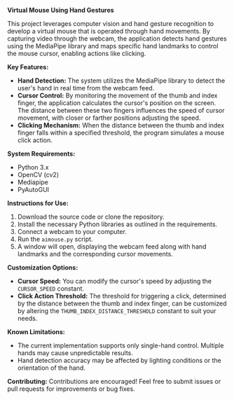 **Virtual Mouse Using Hand Gestures**

This project leverages computer vision and hand gesture recognition to develop a virtual mouse that is operated through hand movements. By capturing video through the webcam, the application detects hand gestures using the MediaPipe library and maps specific hand landmarks to control the mouse cursor, enabling actions like clicking.

**Key Features:**
- **Hand Detection:** The system utilizes the MediaPipe library to detect the user's hand in real time from the webcam feed.
- **Cursor Control:** By monitoring the movement of the thumb and index finger, the application calculates the cursor's position on the screen. The distance between these two fingers influences the speed of cursor movement, with closer or farther positions adjusting the speed.
- **Clicking Mechanism:** When the distance between the thumb and index finger falls within a specified threshold, the program simulates a mouse click action.

**System Requirements:**
- Python 3.x
- OpenCV (cv2)
- Mediapipe
- PyAutoGUI

**Instructions for Use:**
1. Download the source code or clone the repository.
2. Install the necessary Python libraries as outlined in the requirements.
3. Connect a webcam to your computer.
4. Run the `aimouse.py` script.
5. A window will open, displaying the webcam feed along with hand landmarks and the corresponding cursor movements.

**Customization Options:**
- **Cursor Speed:** You can modify the cursor's speed by adjusting the `CURSOR_SPEED` constant.
- **Click Action Threshold:** The threshold for triggering a click, determined by the distance between the thumb and index finger, can be customized by altering the `THUMB_INDEX_DISTANCE_THRESHOLD` constant to suit your needs.

**Known Limitations:**
- The current implementation supports only single-hand control. Multiple hands may cause unpredictable results.
- Hand detection accuracy may be affected by lighting conditions or the orientation of the hand.

**Contributing:**
Contributions are encouraged! Feel free to submit issues or pull requests for improvements or bug fixes.
